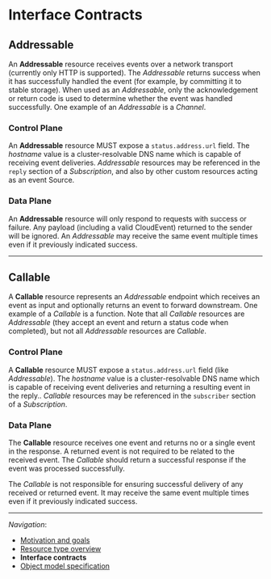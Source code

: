 # Interface Contracts

## Addressable

An **Addressable** resource receives events over a network transport (currently
only HTTP is supported). The _Addressable_ returns success when it has
successfully handled the event (for example, by committing it to stable
storage). When used as an _Addressable_, only the acknowledgement or return code
is used to determine whether the event was handled successfully. One example of
an _Addressable_ is a _Channel_.

### Control Plane

An **Addressable** resource MUST expose a `status.address.url` field. The
_hostname_ value is a cluster-resolvable DNS name which is capable of receiving
event deliveries. _Addressable_ resources may be referenced in the `reply`
section of a _Subscription_, and also by other custom resources acting as an
event Source.

### Data Plane

An **Addressable** resource will only respond to requests with success or
failure. Any payload (including a valid CloudEvent) returned to the sender will
be ignored. An _Addressable_ may receive the same event multiple times even if
it previously indicated success.

---

## Callable

A **Callable** resource represents an _Addressable_ endpoint which receives an
event as input and optionally returns an event to forward downstream. One example of a
_Callable_ is a function. Note that all _Callable_ resources are _Addressable_
(they accept an event and return a status code when completed), but not all
_Addressable_ resources are _Callable_.

### Control Plane

A **Callable** resource MUST expose a `status.address.url` field (like
_Addressable_). The _hostname_ value is a cluster-resolvable DNS name which is
capable of receiving event deliveries and returning a resulting event in the
reply.. _Callable_ resources may be referenced in the `subscriber` section of a
_Subscription_.

<!-- TODO(evankanderson):

What other properties separate a callable from an Addressable. We have talked
about using an annotation like `eventing.knative.dev/returnType = any` to
represent the return type of the _Callable_.

--->

### Data Plane

The **Callable** resource receives one event and returns no or a single event in the
response. A returned event is not required to be related to the received
event. The _Callable_ should return a successful response if the event was
processed successfully.

The _Callable_ is not responsible for ensuring successful delivery of any
received or returned event. It may receive the same event multiple times even if
it previously indicated success.

---

_Navigation_:

- [Motivation and goals](motivation.md)
- [Resource type overview](overview.md)
- **Interface contracts**
- [Object model specification](spec.md)
